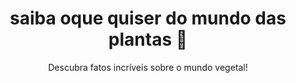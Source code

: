 <html lang="pt-BR">
<head>
  <meta charset="UTF-8">
  <meta name="viewport" content="width=device-width, initial-scale=1.0">
  <title>Curiosidades de Plantas</title>
  <link rel="stylesheet" href="styles.css">
</head>
<body>
  <header>
    <h1> saiba oque quiser do mundo das plantas 🌱</h1>
    <p>Descubra fatos incríveis sobre o mundo vegetal!</p>
  </header> 


<script>

  <!-- Botão 1: redireciona para Maju.html -->
  <button onclick=“window.location.href=‘Maju.html’;”>curiosidades</button>

  <!-- Botão 2: redireciona para honorio.html -->
  <button onclick=“window.location.href=‘honorio.html’;”>honorio.html</button>
    </scipt>
</body>
</html>

    










  











  

